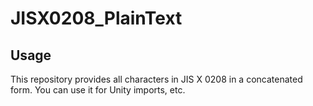# JISX0208_PlainText
 
## Usage
This repository provides all characters in JIS X 0208 in a concatenated form.
You can use it for Unity imports, etc.